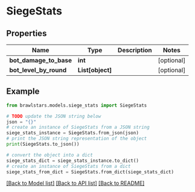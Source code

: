 # SiegeStats


## Properties

Name | Type | Description | Notes
------------ | ------------- | ------------- | -------------
**bot_damage_to_base** | **int** |  | [optional] 
**bot_level_by_round** | **List[object]** |  | [optional] 

## Example

```python
from brawlstars.models.siege_stats import SiegeStats

# TODO update the JSON string below
json = "{}"
# create an instance of SiegeStats from a JSON string
siege_stats_instance = SiegeStats.from_json(json)
# print the JSON string representation of the object
print(SiegeStats.to_json())

# convert the object into a dict
siege_stats_dict = siege_stats_instance.to_dict()
# create an instance of SiegeStats from a dict
siege_stats_from_dict = SiegeStats.from_dict(siege_stats_dict)
```
[[Back to Model list]](../README.md#documentation-for-models) [[Back to API list]](../README.md#documentation-for-api-endpoints) [[Back to README]](../README.md)



